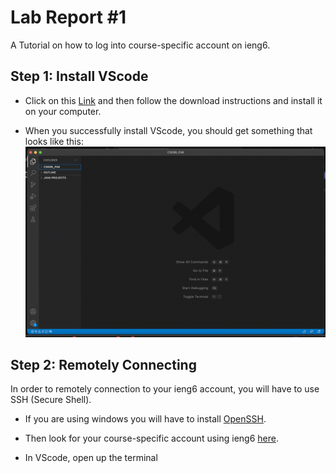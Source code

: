 # Lab Report #1

A Tutorial on how to log into course-specific account on ieng6.

## Step 1: Install VScode

* Click on this [Link](https://code.visualstudio.com) and then follow the download instructions and install it on your computer.

* When you successfully install VScode, you should get something that looks like this:
![Image](lab-report-1-sc1.png)

## Step 2: Remotely Connecting

In order to remotely connection to your ieng6 account, you will have to use SSH (Secure Shell). 

* If you are using windows you will have to install [OpenSSH](https://docs.microsoft.com/en-us/windows-server/administration/openssh/openssh_install_firstuse).

* Then look for your course-specific account using ieng6 [here](https://sdacs.ucsd.edu/cgi-bin/alloc-query).

* In VScode, open up the terminal
